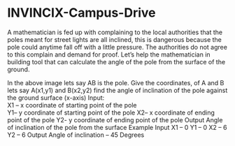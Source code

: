# INVINCIX-Campus-Drive

A mathematician is fed up with complaining to the local authorities that the poles meant for street  lights are all inclined, this is dangerous because the pole could anytime fall off with a little pressure.  The authorities do not agree to this complain and demand for proof. Let’s help the mathematician in  building tool that can calculate the angle of the pole from the surface of the ground. 

In the above image lets say AB is the pole. Give the coordinates, of A and B lets say A(x1,y1) and  B(x2,y2) find the angle of inclination of the pole against the ground surface (x-axis) 
Input:  
X1 – x coordinate of starting point of the pole  
Y1– y coordinate of starting point of the pole 
X2– x coordinate of ending point of the pole 
Y2- y coordinate of ending point of the pole 
Output 
Angle of inclination of the pole from the surface
Example 
Input 
X1 – 0 
Y1 – 0 
X2 – 6 
Y2 – 6 
Output 
Angle of inclination – 45 Degrees
